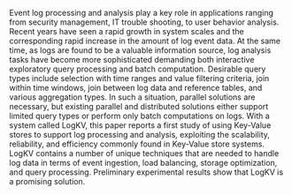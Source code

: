 Event log processing and analysis play a key role in applications ranging from security management, IT trouble shooting, to user behavior analysis. Recent years have seen a rapid growth in system
scales and the corresponding rapid increase in the amount of log event data.  At the same time, as logs are found to be a valuable information source, log analysis tasks have become more sophisticated
demanding both interactive exploratory query processing and batch computation. Desirable query types include selection with time ranges and value filtering criteria, join within time windows, join between
log data and reference tables, and various aggregation types.  In such a situation, parallel solutions are necessary, but existing parallel and distributed solutions either support limited query types or
perform only batch computations on logs.  With a system called LogKV, this paper reports a first study of using Key-Value stores to support log processing and analysis, exploiting the scalability, reliability,
and efficiency commonly found in Key-Value store systems.  LogKV contains a number of unique techniques that are needed to handle log data in terms of event ingestion, load balancing, storage optimization, and query processing.  Preliminary experimental results
show that LogKV is a promising solution.
